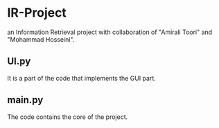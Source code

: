 # IR-Project
an Information Retrieval project with collaboration of "Amirali Toori" and "Mohammad Hosseini".

## UI.py
It is a part of the code that implements the GUI part.

## main.py
The code contains the core of the project.
